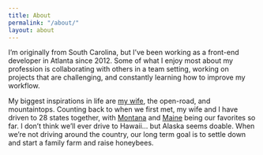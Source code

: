 ```yaml
---
title: About
permalink: "/about/"
layout: about
---
```


I’m originally from South Carolina, but I’ve been working as a front-end developer in Atlanta since 2012. Some of what I enjoy most about my profession is collaborating with others in a team setting, working on projects that are challenging, and constantly learning how to improve my workflow.

My biggest inspirations in life are [my wife](https://www.instagram.com/p/40BVwlid-X/), the open-road, and mountaintops. Counting back to when we first met, my wife and I have driven to 28 states together, with [Montana](https://www.instagram.com/p/4xwu7mCd7t/) and [Maine](https://www.instagram.com/p/BKBU0c0hd_x/) being our favorites so far. I don’t think we’ll ever drive to Hawaii… but Alaska seems doable. When we’re not driving around the country, our long term goal is to settle down and start a family farm and raise honeybees.
